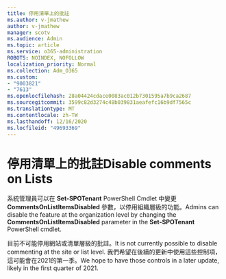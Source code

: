 ```yaml
---
title: 停用清單上的批註
ms.author: v-jmathew
author: v-jmathew
manager: scotv
ms.audience: Admin
ms.topic: article
ms.service: o365-administration
ROBOTS: NOINDEX, NOFOLLOW
localization_priority: Normal
ms.collection: Adm_O365
ms.custom:
- "9003821"
- "7613"
ms.openlocfilehash: 28a04424cdace0083ac012b7301595a7b9ca2687
ms.sourcegitcommit: 3599c82d3274c48b039831aeafefc16b9df7565c
ms.translationtype: MT
ms.contentlocale: zh-TW
ms.lasthandoff: 12/16/2020
ms.locfileid: "49693369"
---
```

# <a name="disable-comments-on-lists"></a><span data-ttu-id="03fac-102">停用清單上的批註</span><span class="sxs-lookup"><span data-stu-id="03fac-102">Disable comments on Lists</span></span>

<span data-ttu-id="03fac-103">系統管理員可以在 **Set-SPOTenant** PowerShell Cmdlet 中變更 **CommentsOnListItemsDisabled** 參數，以停用組織層級的功能。</span><span class="sxs-lookup"><span data-stu-id="03fac-103">Admins can disable the feature at the organization level by changing the **CommentsOnListItemsDisabled** parameter in the **Set-SPOTenant** PowerShell cmdlet.</span></span>

<span data-ttu-id="03fac-104">目前不可能停用網站或清單層級的批註。</span><span class="sxs-lookup"><span data-stu-id="03fac-104">It is not currently possible to disable commenting at the site or list level.</span></span> <span data-ttu-id="03fac-105">我們希望在後續的更新中使用這些控制項，這可能會在2021的第一季。</span><span class="sxs-lookup"><span data-stu-id="03fac-105">We hope to have those controls in a later update, likely in the first quarter of 2021.</span></span>
